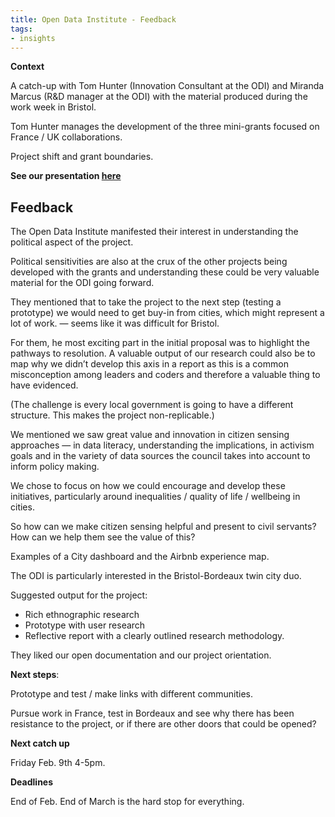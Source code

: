 ```yaml
---
title: Open Data Institute - Feedback
tags:
- insights
---
```



**Context**

A catch-up with Tom Hunter (Innovation Consultant at the ODI) and Miranda Marcus (R&D manager at the ODI) with the material produced during the work week in Bristol.

Tom Hunter manages the development of the three mini-grants focused on France / UK collaborations.

Project shift and grant boundaries.

**See our presentation [here](https://dtc-innovation.github.io/mind-the-gaps/2018/01/26/work-week-conclusions.html)**

## Feedback

The Open Data Institute manifested their interest in understanding the political aspect of the project.

Political sensitivities are also at the crux of the other projects being developed with the grants and understanding these could be very valuable material for the ODI going forward.

They mentioned that to take the project to the next step (testing a prototype) we would need to get buy-in from cities, which might represent a lot of work.  — seems like it was difficult for Bristol.

For them, he most exciting part in the initial proposal was to highlight the pathways to resolution. A valuable output of our research could also be to map why we didn’t develop this axis in a report as this is a common misconception among leaders and coders and therefore a valuable thing to have evidenced.

(The challenge is every local government is going to have a different structure. This makes the project non-replicable.)

We mentioned we saw great value and innovation in citizen sensing approaches — in data literacy, understanding the implications, in activism goals and in the variety of data sources the council takes into account to inform policy making.

We chose to focus on how we could encourage and develop these initiatives, particularly around inequalities / quality of life / wellbeing in cities.

So how can we make citizen sensing helpful and present to civil servants? How can we help them see the value of this?

Examples of a City dashboard and the Airbnb experience map.

The ODI is particularly interested in the Bristol-Bordeaux twin city duo.

Suggested output for the project:

* Rich ethnographic research
* Prototype with user research
* Reflective report with a clearly outlined research methodology.

They liked our open documentation and our project orientation.

**Next steps**:

Prototype and test / make links with different communities.

Pursue work in France, test in Bordeaux and see why there has been resistance to the project, or if there are other doors that could be opened?

**Next catch up**

Friday Feb. 9th 4-5pm.

**Deadlines**

End of Feb. End of March is the hard stop for everything.
